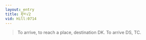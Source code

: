 ```yaml
---
layout: entry
title: རྟོལ་√2
vid: Hill:0714
---
```

> To arrive, to reach a place, destination DK. To arrive DS, TC.
